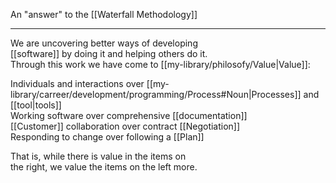 An "answer" to the [[Waterfall Methodology]]

---

We are uncovering better ways of developing  
[[software]] by doing it and helping others do it.  
Through this work we have come to [[my-library/philosofy/Value|Value]]:  

Individuals and interactions over [[my-library/carreer/development/programming/Process#Noun|Processes]] and [[tool|tools]]  
Working software over comprehensive [[documentation]]  
[[Customer]] collaboration over contract [[Negotiation]]  
Responding to change over following a [[Plan]]  

That is, while there is value in the items on  
the right, we value the items on the left more.